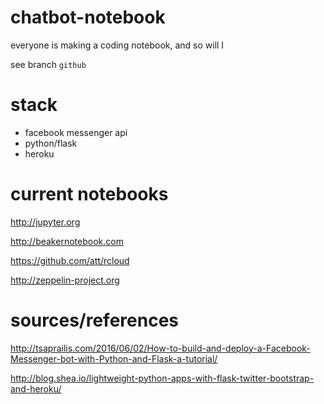 # chatbot-notebook
everyone is making a coding notebook, and so will I

see branch `github` 

# stack

* facebook messenger api
* python/flask
* heroku

# current notebooks

http://jupyter.org

http://beakernotebook.com

https://github.com/att/rcloud

http://zeppelin-project.org


# sources/references

http://tsaprailis.com/2016/06/02/How-to-build-and-deploy-a-Facebook-Messenger-bot-with-Python-and-Flask-a-tutorial/

http://blog.shea.io/lightweight-python-apps-with-flask-twitter-bootstrap-and-heroku/
